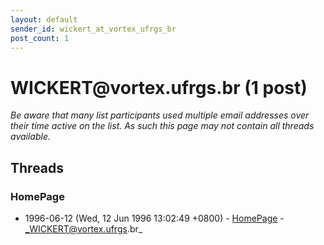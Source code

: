 ```yaml
---
layout: default
sender_id: wickert_at_vortex_ufrgs_br
post_count: 1
---
```


# WICKERT<span>@</span>vortex.ufrgs.br (1 post)

_Be aware that many list participants used multiple email addresses over their time active on the list. As such this page may not contain all threads available._

## Threads

### HomePage
+ 1996-06-12 (Wed, 12 Jun 1996 13:02:49 +0800) - [HomePage](/archive/1996/06/62eba790ae05f7bc439136acc2765d78c68198bd2bd7ef78f16cea4da0e4988c) - _WICKERT@vortex.ufrgs.br_

